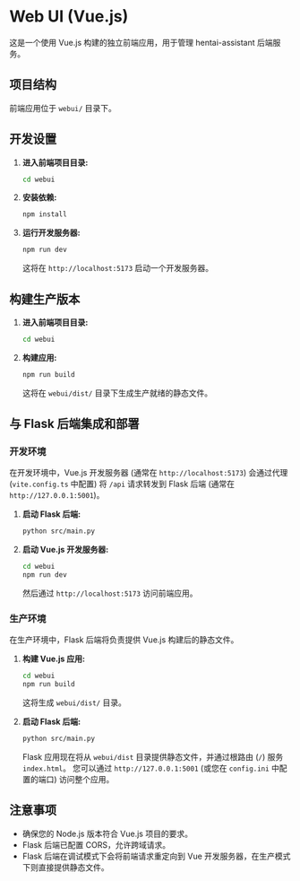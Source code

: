 # Web UI (Vue.js)

这是一个使用 Vue.js 构建的独立前端应用，用于管理 hentai-assistant 后端服务。

## 项目结构

前端应用位于 `webui/` 目录下。

## 开发设置

1. **进入前端项目目录:**
   
   ```bash
   cd webui
   ```

2. **安装依赖:**
   
   ```bash
   npm install
   ```

3. **运行开发服务器:**
   
   ```bash
   npm run dev
   ```
   
   这将在 `http://localhost:5173` 启动一个开发服务器。

## 构建生产版本

1. **进入前端项目目录:**
   
   ```bash
   cd webui
   ```

2. **构建应用:**
   
   ```bash
   npm run build
   ```
   
   这将在 `webui/dist/` 目录下生成生产就绪的静态文件。

## 与 Flask 后端集成和部署

### 开发环境

在开发环境中，Vue.js 开发服务器 (通常在 `http://localhost:5173`) 会通过代理 (`vite.config.ts` 中配置) 将 `/api` 请求转发到 Flask 后端 (通常在 `http://127.0.0.1:5001`)。

1. **启动 Flask 后端:**
   
   ```bash
   python src/main.py
   ```

2. **启动 Vue.js 开发服务器:**
   
   ```bash
   cd webui
   npm run dev
   ```
   
   然后通过 `http://localhost:5173` 访问前端应用。

### 生产环境

在生产环境中，Flask 后端将负责提供 Vue.js 构建后的静态文件。

1. **构建 Vue.js 应用:**
   
   ```bash
   cd webui
   npm run build
   ```
   
   这将生成 `webui/dist/` 目录。

2. **启动 Flask 后端:**
   
   ```bash
   python src/main.py
   ```
   
   Flask 应用现在将从 `webui/dist` 目录提供静态文件，并通过根路由 (`/`) 服务 `index.html`。
   您可以通过 `http://127.0.0.1:5001` (或您在 `config.ini` 中配置的端口) 访问整个应用。

## 注意事项

* 确保您的 Node.js 版本符合 Vue.js 项目的要求。
* Flask 后端已配置 CORS，允许跨域请求。
* Flask 后端在调试模式下会将前端请求重定向到 Vue 开发服务器，在生产模式下则直接提供静态文件。
